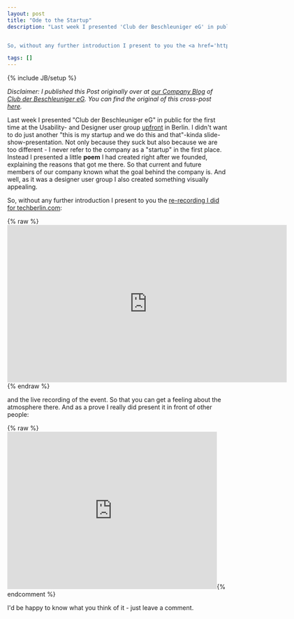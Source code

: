 ```yaml
---
layout: post
title: "Ode to the Startup"
description: "Last week I presented 'Club der Beschleuniger eG' in public for the first time at the Usability- and Designer user group <a href='http://up.front.ug/'>upfront</a>&nbsp;in Berlin. I didn't want to do just another 'this is my startup and we do this and that'-kinda slide-show-presentation. Not only because they suck but also because we are too different - I never refer to the company as a 'startup' in the first place. Instead I presented a little <b>poem</b> I had created right after we founded, explaining the reasons that got me there. So that current and future members of our company known what the goal behind the company is. And well, as it was a designer user group I also created something visually appealing.


So, without any further introduction I present to you the <a href='http://www.techberlin.com/post/11605973919/ode-to-startups-its-poetry-time-above-a-poem'>re-recording I did for techberlin.com</a>..."

tags: []
---
```

{% include JB/setup %}

_Disclaimer: I published this Post originally over at [our Company Blog](http://blog.dieBeschleuniger.de) of [Club der Beschleuniger eG](http://www.dieBeschleuniger.de). You can find the original of this cross-post [here](http://blog.diebeschleuniger.de/2011/10/ode-to-startup.html)._

Last week I presented "Club der Beschleuniger eG" in public for the first time at the Usability- and Designer user group <a href="http://up.front.ug/">upfront</a>&nbsp;in Berlin. I didn't want to do just another "this is my startup and we do this and that"-kinda slide-show-presentation. Not only because they suck but also because we are too different - I never refer to the company as a "startup" in the first place. Instead I presented a little <b>poem</b> I had created right after we founded, explaining the reasons that got me there. So that current and future members of our company known what the goal behind the company is. And well, as it was a designer user group I also created something visually appealing.


So, without any further introduction I present to you the <a href="http://www.techberlin.com/post/11605973919/ode-to-startups-its-poetry-time-above-a-poem">re-recording I did for techberlin.com</a>:

{% raw %}<iframe allowfullscreen="allowfullscreen" frameborder="0" height="360" src="http://www.youtube.com/embed/9L0pSN-qY9k?wmode=opaque" width="640">&nbsp;</iframe> {% endraw %}


and the live recording of the event. So that you can get a feeling about the atmosphere there. And as a prove I really did present it in front of other people:

{% raw %}<iframe allowfullscreen="allowfullscrenn" frameborder="0" height="360" src="http://www.youtube.com/embed/Lahbl9gB93k?wmode=opaque" width="480">&nbsp;</iframe>{% endcomment %}

I'd be happy to know what you think of it - just leave a comment.
